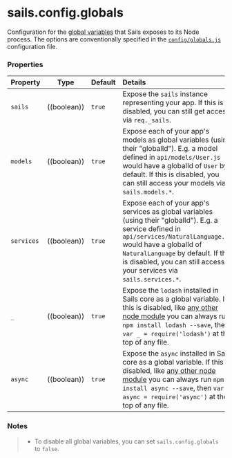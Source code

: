# sails.config.globals


Configuration for the [global variables](http://sailsjs.org/documentation/reference/Globals) that Sails exposes to its Node process.  The options are conventionally specified in the [`config/globals.js`](http://sailsjs.org/documentation/anatomy/myApp/config/globals.js.html) configuration file.



### Properties

| Property    | Type       | Default   | Details |
|------------|:----------:|:----------|:--------|
| `sails` | ((boolean)) | `true` | Expose the `sails` instance representing your app.  If this is disabled, you can still get access via `req._sails`.
| `models` | ((boolean)) | `true` | Expose each of your app's models as global variables (using their "globalId").  E.g. a model defined in `api/models/User.js` would have a globalId of `User` by default.   If this is disabled, you can still access your models via `sails.models.*`.
| `services` | ((boolean)) | `true` | Expose each of your app's services as global variables (using their "globalId").  E.g. a service defined in `api/services/NaturalLanguage.js` would have a globalId of `NaturalLanguage` by default.  If this is disabled, you can still access your services via `sails.services.*`.
| `_`  | ((boolean))     | `true`  | Expose the `lodash` installed in Sails core as a global variable. If this is disabled, like [any other node module](https://soundcloud.com/marak/marak-the-node-js-rap) you can always run `npm install lodash --save`, then `var _ = require('lodash')` at the top of any file.
| `async`  | ((boolean)) | `true` | Expose the `async` installed in Sails core as a global variable.  If this is disabled, like [any other node module](https://soundcloud.com/marak/marak-the-node-js-rap) you can always run `npm install async --save`, then `var async = require('async')` at the top of any file.

### Notes

> + To disable all global variables, you can set `sails.config.globals` to `false`.




<docmeta name="displayName" value="sails.config.globals">
<docmeta name="pageType" value="property">

